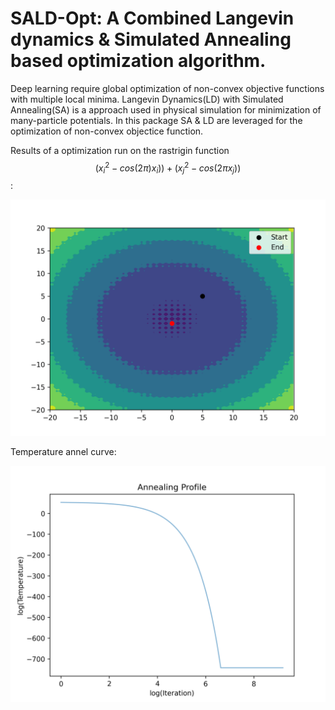 # SALD-Opt: A Combined Langevin dynamics &amp; Simulated Annealing based optimization algorithm. 

Deep learning require global optimization of non-convex objective functions with multiple local minima. Langevin Dynamics(LD) with Simulated Annealing(SA) is a approach used in physical simulation for minimization of many-particle potentials. In this package SA & LD are leveraged for the optimization of non-convex objectice function.

Results of a optimization run on the rastrigin function $$ ({x}_{i}^2 - cos(2\pi) {x}_{i}) )+ ({x}_{j}^2 - cos(2\pi {x}_{j})) $$ :

![](out.png)

Temperature annel curve:

![](temp.png)
